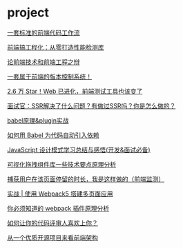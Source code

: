 # project

[一套标准的前端代码工作流](https://mp.weixin.qq.com/s/YI5_E4JJAb6Xu0kZgkjabQ)

[前端搞工程化：从零打造性能检测库](https://mp.weixin.qq.com/s/PBxjJngZu5iLYxKlUzII7Q)

[论前端技术和前端工程之辩](https://mp.weixin.qq.com/s/H3loA9HmIYGOUX4_YS-gTA)

[一套属于前端的版本控制系统！](https://mp.weixin.qq.com/s/UX-1sztM6ANpoR57IciWIw)

[2.6 万 Star！Web 已进化，前端测试工具也该变了](https://mp.weixin.qq.com/s?__biz=MzAxMDM0MzQ4Mg%3D%3D&mid=2451062796&idx=1&sn=6d3ba2b548ab09005c935441502913de&scene=45#wechat_redirect)

[面试官：SSR解决了什么问题？有做过SSR吗？你是怎么做的？](https://mp.weixin.qq.com/s/wARktKyXpGb1RtDk2ybDOA)

[babel原理&plugin实战](https://mp.weixin.qq.com/s?__biz=MzI1ODk2Mjk0Nw==&mid=2247487312&idx=1&sn=5a6c5a721c728baf2dfdaa3d94d5f400&chksm=ea016c3cdd76e52a2348203d3e32eeb1d319a3070d106b953305584bc178f215a41d8da59c08&scene=126&sessionid=1610198026&key=3712d248eda753bf037aa153861493deb1e418429087cec3f1128faf57159a128490aba2e76705d6e502fdfafe43a48c8795b2771f7fb172da6a8802ee7526e12a5d1378b31837ebabec4d6c0deeb901191293ec13da9e19ed2944b61380e93f8abc3f32d34d7435e7cba10ef356ea4058eff0602c71f1f3af35cb31f8023bcc&ascene=1&uin=Mzc2MjkyMjk0MQ%3D%3D&devicetype=Windows+10+x64&version=6300002f&lang=zh_CN&exportkey=AyyOCj6xOah9EuLZemPSQLI%3D&pass_ticket=uG0ITW7VbQre912sCs3w03oa5DNRIG3UHrL1%2FYIYsorCPizXQjGGAVEkkNHwDWci&wx_header=0)

[如何用 Babel 为代码自动引入依赖](https://mp.weixin.qq.com/s?__biz=MzI1ODk2Mjk0Nw==&mid=2247487367&idx=2&sn=d017bbaba8056ccbcb44e33e61dfb22e&chksm=ea016cebdd76e5fde4bde6cacc2a825b4540b9e93e29918af2930bd80a78574dfb23aa38b972&scene=126&sessionid=1610198026&key=22e54b3cf07911aa26f6ea7ea8e5a21611805aa3de9815029b1aaa18d5262f949d2c5f8946b3de211227572696549e55e815074540f1d949690112b331f75bcbb167a3bb858f162db06a3aa98908fea9416961ac38a62bc11e4a6555ae0f6032f24a0e2d288556b16dfffd176368830b328721dc2bf9bf19802a5ac3a2de4292&ascene=1&uin=Mzc2MjkyMjk0MQ%3D%3D&devicetype=Windows+10+x64&version=6300002f&lang=zh_CN&exportkey=A98AS22FiDc0n97sEQ7vnDM%3D&pass_ticket=uG0ITW7VbQre912sCs3w03oa5DNRIG3UHrL1%2FYIYsorCPizXQjGGAVEkkNHwDWci&wx_header=0)

[JavaScript 设计模式学习总结与感悟(开发&面试必备)](https://mp.weixin.qq.com/s?__biz=MzUxNzk1MjQ0Ng==&mid=2247486136&idx=1&sn=6a53a8b698022de3ddde11f38326fe4d&chksm=f9910c69cee6857ff2ac519f602fcdc378bd61fdf48a1dbe38cc17f29f56128dcd95c99f6e1a&mpshare=1&scene=24&srcid=1225N7W3cr9tR6BDELsZvpXd&sharer_sharetime=1608864924855&sharer_shareid=18af4598a510ab1911de864d55f65d3a&key=3712d248eda753bf7e5e10492468033a46a7b15f9aab858116edc4e6fb3fedabb886c8d12909e64b4b4bdf312764dfcda6217e5c8e37063741bb1cbe9f07c5a5e5b8886f838e94149bf5bff377474ecea1a5b490a06605895d6c04160519573707319b6860f3e27aa11f4603c45869102b97bc46c60a5a2d23debf341f97dc66&ascene=14&uin=Mzc2MjkyMjk0MQ%3D%3D&devicetype=Windows+10+x64&version=6300002f&lang=zh_CN&exportkey=A2acgEqrKlPUUT%2FH0o%2BsV%2BQ%3D&pass_ticket=uG0ITW7VbQre912sCs3w03oa5DNRIG3UHrL1%2FYIYsorCPizXQjGGAVEkkNHwDWci&wx_header=0)

[可视化拖拽组件库一些技术要点原理分析](https://mp.weixin.qq.com/s?__biz=MzAxODE2MjM1MA==&mid=2651566181&idx=1&sn=f74b18ae1b078a92d4ac5749d8237282&chksm=802567a4b752eeb287a886b53b1f0b2803c39824d173f2b6f04f90ba5314fa51ea3f04143e44&mpshare=1&scene=24&srcid=0101UlmrJOi6dQCtW0Bb6mi1&sharer_sharetime=1609513479106&sharer_shareid=18af4598a510ab1911de864d55f65d3a&key=b32b778d3cd3c4265ea0b0d4f822d6ed98ae4a549f138b5699ec6f412bec5a8ba9818c379f134d2bbd8566c5e275fcf3fc9c889cb1da1c2308bebef7ddbca35caefd0187d716aa830b10ff95a424bd3403f8794da00cfc6e14b409632fd77770b8183d217220f544465ae20ee556b480c28a5786b72b684ade9e1f281fcf8ae3&ascene=14&uin=Mzc2MjkyMjk0MQ%3D%3D&devicetype=Windows+10+x64&version=6300002f&lang=zh_CN&exportkey=A7bhM8HXaqQjiR%2F1jVrzHOU%3D&pass_ticket=uG0ITW7VbQre912sCs3w03oa5DNRIG3UHrL1%2FYIYsorCPizXQjGGAVEkkNHwDWci&wx_header=0)

[捕获用户在该页面停留的时长，我是这样做的（前端监测）](https://mp.weixin.qq.com/s?__biz=MzUxNzk1MjQ0Ng==&mid=2247489617&idx=1&sn=cc8cc0383e7aa790c9d166dcae3776e5&chksm=f9911e80cee697964f73dc1879739e6df836792641715201572b439e293053e393ed53e3a708&mpshare=1&scene=24&srcid=0104KHpOyEEeMeJOOqaOtr6l&sharer_sharetime=1609752964316&sharer_shareid=18af4598a510ab1911de864d55f65d3a&key=b32b778d3cd3c426a3a592c1b2296b29060e7edc6278e55f875456b484d3342e06140c67b2dbdf081493d9f2eeecf5804f23812d0820c2a371d0c9565167a1aa0e0c78b875765caf80c4894a7ef65d774f8ec39a7b8feac1a5bacbb8bad52116fd36a3ddc4ca2c4c5fa3f0791ba94e8bd52eb866bf092481d32504fdb68d6d87&ascene=14&uin=Mzc2MjkyMjk0MQ%3D%3D&devicetype=Windows+10+x64&version=6300002f&lang=zh_CN&exportkey=A86Fr6l2wF3z6mZQOYiNFQY%3D&pass_ticket=uG0ITW7VbQre912sCs3w03oa5DNRIG3UHrL1%2FYIYsorCPizXQjGGAVEkkNHwDWci&wx_header=0)

[实战 | 使用 Webpack5 搭建多页面应用](https://mp.weixin.qq.com/s?__biz=MzA4Nzg0MDM5Nw==&mid=2247490711&idx=2&sn=69954aee94ba0c9d0fc6cf945b15e5f4&chksm=90321f75a7459663cee5150d7a0f6f9552f2ab79cefd222465341dab62ebc729b6e586b4af94&mpshare=1&scene=24&srcid=0104us0p0YDqfuT0xVm5lPaR&sharer_sharetime=1609753003011&sharer_shareid=18af4598a510ab1911de864d55f65d3a&key=b32b778d3cd3c4267a716ec9555fdeb898465db12297360f2cdd48adf5a2ce1b12ef38781c73ff0b2ac11acada5102ff289a982b6daf956bcb501ecc78b5249890e5789de6955ac1a47942cd3665d59255337f13c4d1c4cbd699b7965e078fd6d423b29d03803b2a9fd32c3764b4efa31a54023c0a7b137449ecb0c60a4bef69&ascene=14&uin=Mzc2MjkyMjk0MQ%3D%3D&devicetype=Windows+10+x64&version=6300002f&lang=zh_CN&exportkey=A%2BpJOl%2FFLd%2FK24iEEmYwIOs%3D&pass_ticket=uG0ITW7VbQre912sCs3w03oa5DNRIG3UHrL1%2FYIYsorCPizXQjGGAVEkkNHwDWci&wx_header=0)

[你必须知道的 webpack 插件原理分析](https://mp.weixin.qq.com/s?__biz=MzAxODE2MjM1MA==&mid=2651566366&idx=2&sn=d87ea140ece97f4f3d3adf7af8ed1f29&chksm=802566dfb752efc93a594f0c377be10bb433bb0449d696613f6a8ad36b83ce1af7c4b8178502&mpshare=1&scene=24&srcid=0104yr4QPy17z5tOrnTPhGrO&sharer_sharetime=1609753148044&sharer_shareid=18af4598a510ab1911de864d55f65d3a&key=b32b778d3cd3c42682ed20c6a25e77100ec6562a9972aec6f2a9bcadcb3076d564e9b6b30bdaa0147b25707c36a466e851b1ac300103accdc26430b5689fdf5f24b878b4a55676e5c74fe6ca66f3e930d0652e22eee95e8353141cd1ed9862811b61b287ff99dad349aaaf2db061cef10d6e6ff63c42ec06c3f5187b8efc4931&ascene=14&uin=Mzc2MjkyMjk0MQ%3D%3D&devicetype=Windows+10+x64&version=6300002f&lang=zh_CN&exportkey=AwFsf%2FnCer%2BGH1uMQ5rglDc%3D&pass_ticket=uG0ITW7VbQre912sCs3w03oa5DNRIG3UHrL1%2FYIYsorCPizXQjGGAVEkkNHwDWci&wx_header=0)

[如何让你的代码评审人喜欢上你？](https://mp.weixin.qq.com/s?__biz=MzUzNjk5MTE1OQ==&mid=2247495400&idx=2&sn=01aa3cc6056ff6b08a15ed99054c6599&chksm=faef6a30cd98e3267af8b731cae03e7f463a955cbb4a8ce299563a52970ab8461c75402087f9&mpshare=1&scene=24&srcid=0109UjAiMfPX7zbCyr82deXN&sharer_sharetime=1610158668906&sharer_shareid=18af4598a510ab1911de864d55f65d3a&key=ea7446b0013173840013f2c3d84377d018d044cc7749626b99888c460805fea7ced884451bb4fae6e3660f82743acc2547031b1444a514fe6d8d5bc340733e68dfa9013d484b9fee18004273b76a9d461269dd2c6a41c90bc89eb67231d550ad55fc22f4ec35b99a58f3bdf039be32cc961fc08766bd489e15d2e1e16001225b&ascene=14&uin=Mzc2MjkyMjk0MQ%3D%3D&devicetype=Windows+10+x64&version=6300002f&lang=zh_CN&exportkey=AzBq3Lwe4CELFsgTWMfOB7o%3D&pass_ticket=uG0ITW7VbQre912sCs3w03oa5DNRIG3UHrL1%2FYIYsorCPizXQjGGAVEkkNHwDWci&wx_header=0)

[从一个优质开源项目来看前端架构](https://mp.weixin.qq.com/s?__biz=MzU0MTU4OTU2MA==&mid=2247485648&idx=2&sn=58a9a1bcd478e2af54355e4e64ed7b1d&chksm=fb26e187cc5168911afb88408022f3d486203f889588c75e54a0ef24640f94b2a2d2c785de3e&mpshare=1&scene=24&srcid=0109OqiiBcIIPOGVwrVMLi97&sharer_sharetime=1610160474135&sharer_shareid=18af4598a510ab1911de864d55f65d3a&key=3712d248eda753bf6e048d9073f0b573a3e2fcc769bcf6b0e59c232af19076a45d596529fdadae9ae115033f7c578f809141c160f075cbf00f829b9961bfa3045aa84e6808b82355abef46bb8bacc5d33f332ef0a966eedfac06dea715710ec30432f1a62dbee2f2f3c463e261a1f0b45ff3848cd5e96426767ec38dca08747b&ascene=14&uin=Mzc2MjkyMjk0MQ%3D%3D&devicetype=Windows+10+x64&version=6300002f&lang=zh_CN&exportkey=A6hSn03aA%2BSfN2sx7C4KkTc%3D&pass_ticket=uG0ITW7VbQre912sCs3w03oa5DNRIG3UHrL1%2FYIYsorCPizXQjGGAVEkkNHwDWci&wx_header=0)
